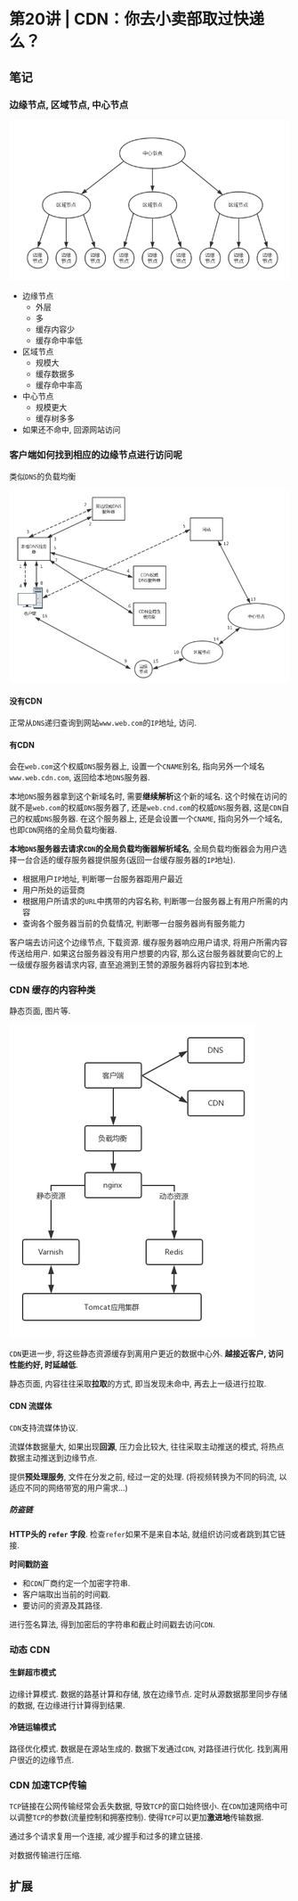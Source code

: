 # 第20讲 | CDN：你去小卖部取过快递么？

## 笔记

### 边缘节点, 区域节点, 中心节点

![](./img/20_01.jpg)

* 边缘节点
	* 外层
	* 多
	* 缓存内容少
	* 缓存命中率低
* 区域节点
	* 规模大
	* 缓存数据多
	* 缓存命中率高
* 中心节点
	* 规模更大
	* 缓存树多多
* 如果还不命中, 回源网站访问

### 客户端如何找到相应的边缘节点进行访问呢

类似`DNS`的负载均衡

![](./img/20_02.jpg)

#### 没有CDN

正常从`DNS`递归查询到网站`www.web.com`的`IP`地址, 访问.

#### 有CDN

会在`web.com`这个权威`DNS`服务器上, 设置一个`CNAME`别名, 指向另外一个域名`www.web.cdn.com`, 返回给本地`DNS`服务器.

本地`DNS`服务器拿到这个新域名时, 需要**继续解析**这个新的域名. 这个时候在访问的就不是`web.com`的权威`DNS`服务器了, 还是`web.cnd.com`的权威`DNS`服务器, 这是`CDN`自己的权威`DNS`服务器. 在这个服务器上, 还是会设置一个`CNAME`, 指向另外一个域名, 也即`CDN`网络的全局负载均衡器.

**本地`DNS`服务器去请求`CDN`的全局负载均衡器解析域名**, 全局负载均衡器会为用户选择一台合适的缓存服务器提供服务(返回一台缓存服务器的`IP`地址).

* 根据用户`IP`地址, 判断哪一台服务器距用户最近
* 用户所处的运营商
* 根据用户所请求的`URL`中携带的内容名称, 判断哪一台服务器上有用户所需的内容
* 查询各个服务器当前的负载情况, 判断哪一台服务器尚有服务能力

客户端去访问这个边缘节点, 下载资源. 缓存服务器响应用户请求, 将用户所需内容传送给用户. 如果这台服务器没有用户想要的内容, 那么这台服务器就要向它的上一级缓存服务器请求内容, 直至追溯到王赞的源服务器将内容拉到本地.

### CDN 缓存的内容种类

静态页面, 图片等.

![](./img/20_03.jpg)

`CDN`更进一步, 将这些静态资源缓存到离用户更近的数据中心外. **越接近客户, 访问性能约好, 时延越低**.

静态页面, 内容往往采取**拉取**的方式, 即当发现未命中, 再去上一级进行拉取.

#### CDN 流媒体

`CDN`支持流媒体协议.

流媒体数据量大, 如果出现**回源**, 压力会比较大, 往往采取主动推送的模式, 将热点数据主动推送到边缘节点.

提供**预处理服务**, 文件在分发之前, 经过一定的处理. (将视频转换为不同的码流, 以适应不同的网络带宽的用户需求...)

##### 防盗链

**HTTP头的 `refer` 字段**. 检查`refer`如果不是来自本站, 就组织访问或者跳到其它链接.

**时间戳防盗** 

* 和`CDN`厂商约定一个加密字符串. 
* 客户端取出当前的时间戳.
* 要访问的资源及其路径.

进行签名算法, 得到加密后的字符串和截止时间戳去访问`CDN`.

### 动态 CDN

#### 生鲜超市模式

边缘计算模式. 数据的路基计算和存储, 放在边缘节点. 定时从源数据那里同步存储的数据, 在边缘进行计算得到结果.

#### 冷链运输模式

路径优化模式. 数据是在源站生成的. 数据下发通过`CDN`, 对路径进行优化. 找到离用户很近的边缘节点.

### CDN 加速TCP传输

`TCP`链接在公网传输经常会丢失数据, 导致`TCP`的窗口始终很小. 在`CDN`加速网络中可以调整`TCP`的参数(流量控制和拥塞控制). 使得`TCP`可以更加**激进地**传输数据.

通过多个请求复用一个连接, 减少握手和过多的建立链接. 

对数据传输进行压缩.

## 扩展